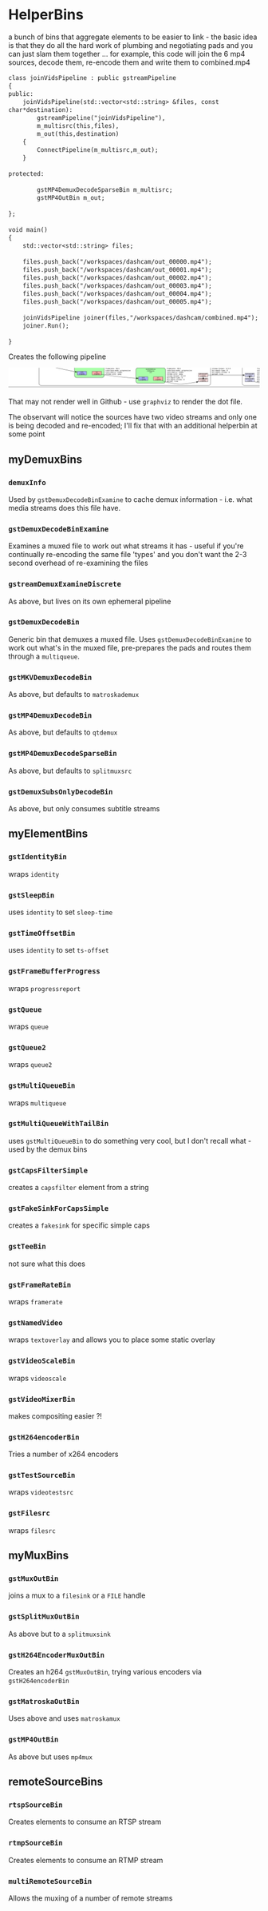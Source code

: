 # HelperBins #
a bunch of bins that aggregate elements to be easier to link - the basic idea is that they do all the hard work of plumbing and negotiating pads and you can just slam them together ... for example, this code will join the 6 mp4 sources, decode them, re-encode them and write them to combined.mp4 

```
class joinVidsPipeline : public gstreamPipeline
{
public:
    joinVidsPipeline(std::vector<std::string> &files, const char*destination):
        gstreamPipeline("joinVidsPipeline"),
        m_multisrc(this,files),
        m_out(this,destination)
    {
        ConnectPipeline(m_multisrc,m_out);
    }

protected:

        gstMP4DemuxDecodeSparseBin m_multisrc;
        gstMP4OutBin m_out;

};

void main()
{
    std::vector<std::string> files;
    
    files.push_back("/workspaces/dashcam/out_00000.mp4");
    files.push_back("/workspaces/dashcam/out_00001.mp4");
    files.push_back("/workspaces/dashcam/out_00002.mp4");
    files.push_back("/workspaces/dashcam/out_00003.mp4");
    files.push_back("/workspaces/dashcam/out_00004.mp4");
    files.push_back("/workspaces/dashcam/out_00005.mp4");

    joinVidsPipeline joiner(files,"/workspaces/dashcam/combined.mp4");
    joiner.Run();

}

```
Creates the following pipeline

![Complex Pipeline](https://github.com/barneyman/gstreamHelpers/blob/master/helperBins/twinStreamsMultiSrcJoin.svg)

That may not render well in Github - use `graphviz` to render the dot file.

The observant will notice the sources have two video streams and only one is being decoded and re-encoded; I'll fix that with an additional helperbin at some point



## myDemuxBins ##
### `demuxInfo` ###
Used by `gstDemuxDecodeBinExamine` to cache demux information - i.e. what media streams does this file have.
### `gstDemuxDecodeBinExamine` ###
Examines a muxed file to work out what streams it has - useful if you're continually re-encoding the same file 'types' and you don't want the 2-3 second overhead of re-examining the files
### `gstreamDemuxExamineDiscrete` ###
As above, but lives on its own ephemeral pipeline 
### `gstDemuxDecodeBin` ###
Generic bin that demuxes a muxed file. Uses `gstDemuxDecodeBinExamine` to work out what's in the muxed file, pre-prepares the pads and routes them through a `multiqueue`.  
### `gstMKVDemuxDecodeBin` ###
As above, but defaults to `matroskademux`
### `gstMP4DemuxDecodeBin` ###
As above, but defaults to `qtdemux`
### `gstMP4DemuxDecodeSparseBin` ###
As above, but defaults to `splitmuxsrc`
### `gstDemuxSubsOnlyDecodeBin` ###
As above, but only consumes subtitle streams
## myElementBins ##
### `gstIdentityBin` ###
wraps `identity`
### `gstSleepBin` ###
uses `identity` to set `sleep-time`
### `gstTimeOffsetBin` ###
uses `identity` to set `ts-offset`
### `gstFrameBufferProgress` ###
wraps `progressreport`
### `gstQueue` ###
wraps `queue`
### `gstQueue2` ##
wraps `queue2`
### `gstMultiQueueBin` ###
wraps `multiqueue`
### `gstMultiQueueWithTailBin` ###
uses `gstMultiQueueBin` to do something very cool, but I don't recall what - used by the demux bins
### `gstCapsFilterSimple` ###
creates a `capsfilter` element from a string
### `gstFakeSinkForCapsSimple` ###
creates a `fakesink` for specific simple caps
### `gstTeeBin` ###
not sure what this does
### `gstFrameRateBin` ###
wraps `framerate`
### `gstNamedVideo` ###
wraps `textoverlay` and allows you to place some static overlay
### `gstVideoScaleBin` ###
wraps `videoscale`
### `gstVideoMixerBin` ###
makes compositing easier ?!
### `gstH264encoderBin` ###
Tries a number of x264 encoders
### `gstTestSourceBin` ###
wraps `videotestsrc`
### `gstFilesrc` ###
wraps `filesrc`
## myMuxBins ##
### `gstMuxOutBin` ###
joins a mux to a `filesink` or a `FILE` handle
### `gstSplitMuxOutBin` ###
As above but to a `splitmuxsink`
### `gstH264EncoderMuxOutBin` ###
Creates an h264 `gstMuxOutBin`, trying various encoders via `gstH264encoderBin`
### `gstMatroskaOutBin` ###
Uses above and uses `matroskamux`
### `gstMP4OutBin` ###
As above but uses `mp4mux`
## remoteSourceBins ##
### `rtspSourceBin` ###
Creates elements to consume an RTSP stream
### `rtmpSourceBin` ###
Creates elements to consume an RTMP stream
### `multiRemoteSourceBin` ###
Allows the muxing of a number of remote streams

